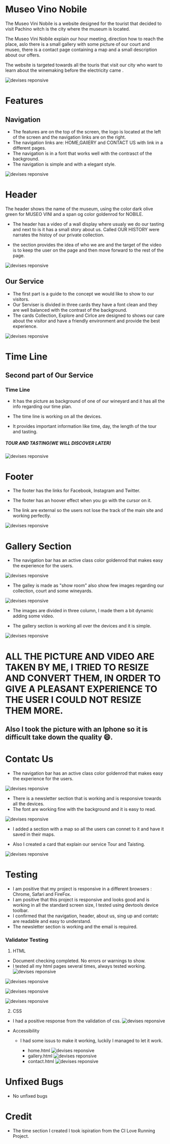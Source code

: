 # Museo Vino Nobile

The Museo Vini Nobile is a website designed for the tourist that decided to visit Pachino witch is the city where the museum is located.

The Museo Vini Nobile explain our hour meeting, direction how to reach the place, aslo there is a small gallery with some picture of our court and museo, there is a contact page containing a map and a small description about our offers. 

The website  is targeted towards all the touris that visit our city who want to learn about the winemaking before the electricity came .


![devises reponsive](/asset/images/diff.device.jpeg)

# Features
## Navigation

* The features are on the top of the screen, the logo is located at the left of the screen and the navigation links are on the right.
* The navigation links are: HOME,GAllERY and CONTACT US with link in a different pages.
* The navigation is in a font that works well with the contrasct of the background.
* The navigation is simple and with a elegant style.

![devises reponsive](/asset/images/navbar.jpeg)
# Header

The header shows the name of the museum, using the color dark olive green for MUSEO VINI and a span og color goldenrod for NOBILE. 

* The header has a video of a wall display where usualy we do our tasting and next to is it has a small story about us. Called OUR HISTORY were narrates the histoy of our private collection.

* the section provides the idea of who we are and the target of the video is to keep the user on the page and then move forward to the rest of the page.

![devises reponsive](/asset/images/header.jpeg)

## Our Service 

* The first part is a guide to the concept we would like to show to our visitors.
* Our Serviser is divided in three cards they have a font clean and they are well balanced with the contrast of the background.
* The cards Collection, Explore and Cirlce are designed to shows our care about the visitor and have a friendly environment and provide the best experience.

![devises reponsive](/asset/images/ourservice.jpeg)

# Time Line 
## Second part of Our Service

### Time Line

- It has the picture as background of one of our wineyard and it has all the info regarding our time plan.

- The time line is working on all the devices. 
- It provides important information like time, day, the length of the tour and tasting.

##### TOUR AND TASTING(WE WILL DISCOVER LATER)

![devises reponsive](/asset/images/timeline.jpeg)

# Footer
* The footer has the links for Facebook, Instagram and Twitter.

* The footer has an hoover effect when you go with the cursor on it.

* The link are external so the users not lose the track of the main site and working perfectly.

![devises reponsive](/asset/images/footer.jpeg)

# Gallery Section 
* The navigation bar has an active class color goldenrod that makes easy the experience for the users.

![devises reponsive](/asset/images/gallerynavbar.jpeg)

* The galley is made as "show room" also show few images regarding our collection, court and some wineyards.

![devises reponsive](/asset/images/gallery1.jpeg)

* The images are divided in three column, I made them a bit dynamic adding some video. 

* The gallery section is working all over the devices and it is simple.

![devises reponsive](/asset/images/gallery2.jpeg)

# ALL THE PICTURE AND VIDEO ARE TAKEN BY ME, I TRIED TO RESIZE AND CONVERT THEM, IN ORDER TO GIVE A PLEASANT EXPERIENCE TO THE USER I COULD NOT RESIZE THEM MORE.

## Also I took the picture with an Iphone so it is difficult take down the quality 😄.

# Contatc Us

* The navigation bar has an active class color goldenrod that makes easy the experience for the users.

![devises reponsive](/asset/images/contatcus.jpeg)

* There is a newsletter section that is working and is responsive towards all the devices.
* The font are working fine with the background and it is easy to read.

![devises reponsive](/asset/images/newsll.jpeg)


* I added a section with a map so all the users can connet to it and have it saved in their maps.

* Also I created a card that explain our service Tour and Taisting.

![devises reponsive](/asset/images/info.jpeg)

# Testing 

* I am positive that my project is responsive in a different browsers : Chrome, Safari and FireFox.
* I am positive that this project is responsive and looks good and is working in all the standard screen size, I tested using devtools device toolbar.
* I confirmed that the navigation, header, about us, sing up and contatc are readable and easy to understand.
* The newsletter section is working and the email is required.

### Validator Testing

1. HTML

* Document checking completed. No errors or warnings to show.
* I tested all my html pages several times, always tested working.
![devises reponsive](/asset/images/index.jpeg)

![devises reponsive](/asset/images/home.jpeg)

![devises reponsive](/asset/images/gallery.jpeg)

![devises reponsive](/asset/images/contact.jpeg)



2. CSS 

* I had a positive response from the validation of css.
![devises reponsive](/asset/images/cssvalidation.png)

* Accessibility
   + I had some issus to make it working, luckily I managed to let it work.

     * home.html
     ![devises reponsive](/asset/images/home.lighthouse.jpeg)
     * gallery.html
     ![devises reponsive](/asset/images/gallery.lighthouse.jpeg)
     * contact.html
     ![devises reponsive](/asset/images/contact.lighthouse.jpeg)

# Unfixed Bugs

 * No unfixed bugs

 # Credit
 * The time section I created I took ispiration from the CI Love Running Project.